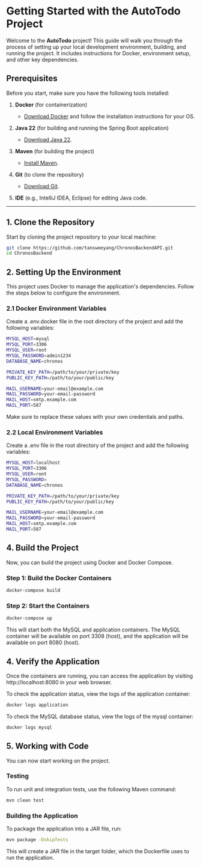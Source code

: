 # Getting Started with the AutoTodo Project

Welcome to the **AutoTodo** project! This guide will walk you through the process of setting up your local development environment, building, and running the project. It includes instructions for Docker, environment setup, and other key dependencies.

## Prerequisites

Before you start, make sure you have the following tools installed:

1. **Docker** (for containerization)
    - [Download Docker](https://www.docker.com/get-started) and follow the installation instructions for your OS.

2. **Java 22** (for building and running the Spring Boot application)
    - [Download Java 22](https://www.oracle.com/java/technologies/javase/jdk22-archive-downloads.html).

3. **Maven** (for building the project)
    - [Install Maven](https://maven.apache.org/install.html).

4. **Git** (to clone the repository)
    - [Download Git](https://git-scm.com/).

5. **IDE** (e.g., IntelliJ IDEA, Eclipse) for editing Java code.

---

## 1. Clone the Repository

Start by cloning the project repository to your local machine:

```bash
git clone https://github.com/tansweeyang/ChronosBackendAPI.git
cd ChronosBackend
```

## 2. Setting Up the Environment

This project uses Docker to manage the application's dependencies. Follow the steps below to configure the environment.

### 2.1 Docker Environment Variables
Create a .env.docker file in the root directory of the project and add the following variables:

```bash
MYSQL_HOST=mysql
MYSQL_PORT=3306
MYSQL_USER=root
MYSQL_PASSWORD=admin1234
DATABASE_NAME=chronos

PRIVATE_KEY_PATH=/path/to/your/private/key
PUBLIC_KEY_PATH=/path/to/your/public/key

MAIL_USERNAME=your-email@example.com
MAIL_PASSWORD=your-email-password
MAIL_HOST=smtp.example.com
MAIL_PORT=587
```
Make sure to replace these values with your own credentials and paths.

### 2.2 Local Environment Variables
Create a .env file in the root directory of the project and add the following variables:
```bash
MYSQL_HOST=localhost
MYSQL_PORT=3306
MYSQL_USER=root
MYSQL_PASSWORD=
DATABASE_NAME=chronos

PRIVATE_KEY_PATH=/path/to/your/private/key
PUBLIC_KEY_PATH=/path/to/your/public/key

MAIL_USERNAME=your-email@example.com
MAIL_PASSWORD=your-email-password
MAIL_HOST=smtp.example.com
MAIL_PORT=587
```

## 4. Build the Project

Now, you can build the project using Docker and Docker Compose.

### Step 1: Build the Docker Containers
```bash
docker-compose build
```
### Step 2: Start the Containers
```bash
docker-compose up
```

This will start both the MySQL and application containers. The MySQL container will be available on port 3308 (host), and the application will be available on port 8080 (host).

## 4. Verify the Application
Once the containers are running, you can access the application by visiting http://localhost:8080 in your web browser. 

To check the application status, view the logs of the application container:
```bash
docker logs application
```

To check the MySQL database status, view the logs of the mysql container:

```bash
docker logs mysql
```

## 5. Working with Code
You can now start working on the project.
### Testing
To run unit and integration tests, use the following Maven command:

```bash
mvn clean test
```

### Building the Application
To package the application into a JAR file, run:

```bash
mvn package -DskipTests
```
This will create a JAR file in the target folder, which the Dockerfile uses to run the application.

